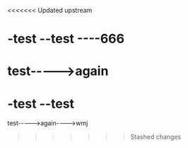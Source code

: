 <<<<<<< Updated upstream
# -test --test ----666
test----->again
=======
# -test --test 
test----->again---->wmj
>>>>>>> Stashed changes
